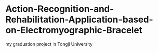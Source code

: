 # Action-Recognition-and-Rehabilitation-Application-based-on-Electromyographic-Bracelet
my graduation project in Tongji University
